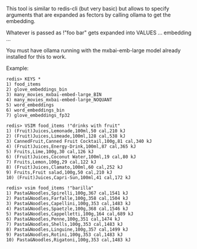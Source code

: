 This tool is similar to redis-cli (but very basic) but allows
to specify arguments that are expanded as fectors by calling
ollama to get the embedding.

Whatever is passed as !"foo bar" gets expanded into
    VALUES ... embedding ...

You must have ollama running with the mxbai-emb-large model
already installed for this to work.

Example:

    redis> KEYS *
    1) food_items
    2) glove_embeddings_bin
    3) many_movies_mxbai-embed-large_BIN
    4) many_movies_mxbai-embed-large_NOQUANT
    5) word_embeddings
    6) word_embeddings_bin
    7) glove_embeddings_fp32

    redis> VSIM food_items !"drinks with fruit"
    1) (Fruit)Juices,Lemonade,100ml,50 cal,210 kJ
    2) (Fruit)Juices,Limeade,100ml,128 cal,538 kJ
    3) CannedFruit,Canned Fruit Cocktail,100g,81 cal,340 kJ
    4) (Fruit)Juices,Energy-Drink,100ml,87 cal,365 kJ
    5) Fruits,Lime,100g,30 cal,126 kJ
    6) (Fruit)Juices,Coconut Water,100ml,19 cal,80 kJ
    7) Fruits,Lemon,100g,29 cal,122 kJ
    8) (Fruit)Juices,Clamato,100ml,60 cal,252 kJ
    9) Fruits,Fruit salad,100g,50 cal,210 kJ
    10) (Fruit)Juices,Capri-Sun,100ml,41 cal,172 kJ

    redis> vsim food_items !"barilla"
    1) Pasta&Noodles,Spirelli,100g,367 cal,1541 kJ
    2) Pasta&Noodles,Farfalle,100g,358 cal,1504 kJ
    3) Pasta&Noodles,Capellini,100g,353 cal,1483 kJ
    4) Pasta&Noodles,Spaetzle,100g,368 cal,1546 kJ
    5) Pasta&Noodles,Cappelletti,100g,164 cal,689 kJ
    6) Pasta&Noodles,Penne,100g,351 cal,1474 kJ
    7) Pasta&Noodles,Shells,100g,353 cal,1483 kJ
    8) Pasta&Noodles,Linguine,100g,357 cal,1499 kJ
    9) Pasta&Noodles,Rotini,100g,353 cal,1483 kJ
    10) Pasta&Noodles,Rigatoni,100g,353 cal,1483 kJ
